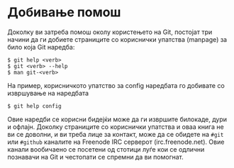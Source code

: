# Добивање помош

Доколку ви затреба помош околу користењето на Git, постојат три начини да ги добиете страниците со кориснички упатства (manpage) за било која Git наредба:

	$ git help <verb>
	$ git <verb> --help
	$ man git-<verb>

На пример, корисничкото упатство за config наредбата го добивате со извршување на наредбата

	$ git help config

Овие наредби се корисни бидејќи може да ги извршите билокаде, дури и офлајн.
Доколку страниците со кориснички упатства и оваа книга не ви се доволни, и ви треба лице за контакт, може да се обидете на `#git` или `#github` каналите на Freenode IRC серверот (irc.freenode.net). Овие канали вообичаено се посетени од стотици луѓе кои се одлични познавачи на Git и честопати се спремни да ви помогнат.
